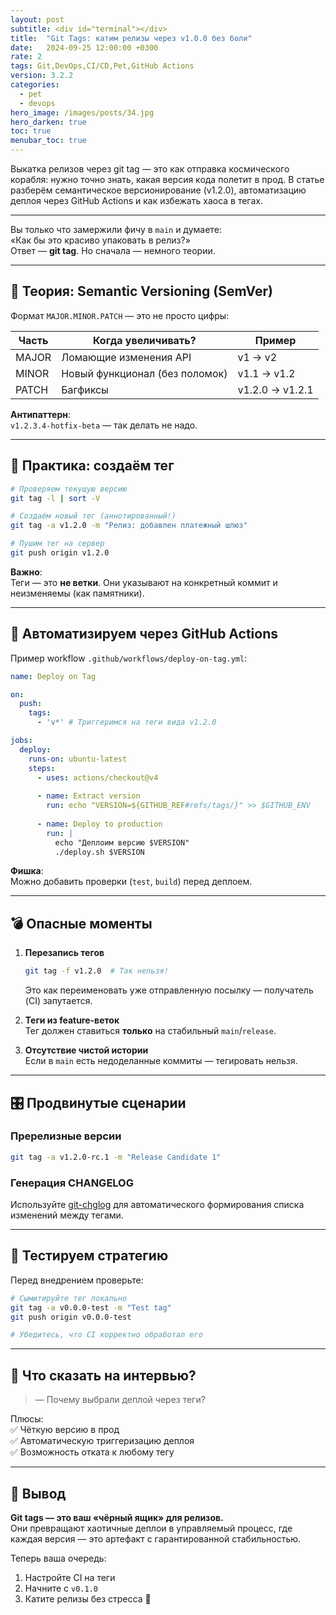 ```yaml
---
layout: post
subtitle: <div id="terminal"></div>
title:  "Git Tags: катим релизы через v1.0.0 без боли"
date:   2024-09-25 12:00:00 +0300
rate: 2
tags: Git,DevOps,CI/CD,Pet,GitHub Actions
version: 3.2.2
categories:
  - pet
  - devops
hero_image: /images/posts/34.jpg
hero_darken: true
toc: true
menubar_toc: true
---
```

Выкатка релизов через git tag — это как отправка космического корабля: нужно точно знать, какая версия кода полетит в прод. В статье разберём семантическое версионирование (v1.2.0), автоматизацию деплоя через GitHub Actions и как избежать хаоса в тегах.

---
Вы только что замержили фичу в `main` и думаете:  
«Как бы это красиво упаковать в релиз?»  
Ответ — **git tag**. Но сначала — немного теории.

---

## 🧠 Теория: Semantic Versioning (SemVer)

Формат `MAJOR.MINOR.PATCH` — это не просто цифры:

| Часть   | Когда увеличивать?               | Пример          |
|---------|----------------------------------|-----------------|
| MAJOR   | Ломающие изменения API           | v1 → v2         |
| MINOR   | Новый функционал (без поломок)   | v1.1 → v1.2     |
| PATCH   | Багфиксы                         | v1.2.0 → v1.2.1 |

**Антипаттерн**:  
`v1.2.3.4-hotfix-beta` — так делать не надо.

---

## 🔧 Практика: создаём тег

```bash
# Проверяем текущую версию
git tag -l | sort -V

# Создаём новый тег (аннотированный!)
git tag -a v1.2.0 -m "Релиз: добавлен платежный шлюз"

# Пушим тег на сервер
git push origin v1.2.0
```

**Важно**:  
Теги — это **не ветки**. Они указывают на конкретный коммит и неизменяемы (как памятники).

---

## 🤖 Автоматизируем через GitHub Actions

Пример workflow `.github/workflows/deploy-on-tag.yml`:

```yaml
name: Deploy on Tag

on:
  push:
    tags:
      - 'v*' # Триггеримся на теги вида v1.2.0

jobs:
  deploy:
    runs-on: ubuntu-latest
    steps:
      - uses: actions/checkout@v4
      
      - name: Extract version
        run: echo "VERSION=${GITHUB_REF#refs/tags/}" >> $GITHUB_ENV
      
      - name: Deploy to production
        run: |
          echo "Деплоим версию $VERSION"
          ./deploy.sh $VERSION
```

**Фишка**:  
Можно добавить проверки (`test`, `build`) перед деплоем.

---

## 💣 Опасные моменты

1. **Перезапись тегов**  
   ```bash
   git tag -f v1.2.0  # Так нельзя!
   ```
   Это как переименовать уже отправленную посылку — получатель (CI) запутается.

2. **Теги из feature-веток**  
   Тег должен ставиться **только** на стабильный `main`/`release`.

3. **Отсутствие чистой истории**  
   Если в `main` есть недоделанные коммиты — тегировать нельзя.

---

## 🎛️ Продвинутые сценарии

### Пререлизные версии
```bash
git tag -a v1.2.0-rc.1 -m "Release Candidate 1"
```

### Генерация CHANGELOG
Используйте [git-chglog](https://github.com/git-chglog/git-chglog) для автоматического формирования списка изменений между тегами.

---

## 🧪 Тестируем стратегию

Перед внедрением проверьте:
```bash
# Сымитируйте тег локально
git tag -a v0.0.0-test -m "Test tag"
git push origin v0.0.0-test

# Убедитесь, что CI корректно обработал его
```

---

## 🎤 Что сказать на интервью?

> — Почему выбрали деплой через теги?  

Плюсы:  
✅ Чёткую версию в прод  
✅ Автоматическую триггеризацию деплоя  
✅ Возможность отката к любому тегу  

---

## 🧾 Вывод

**Git tags — это ваш «чёрный ящик» для релизов.**  
Они превращают хаотичные деплои в управляемый процесс, где каждая версия — это артефакт с гарантированной стабильностью.  

Теперь ваша очередь:  
1. Настройте CI на теги  
2. Начните с `v0.1.0`  
3. Катите релизы без стресса 🚀  
